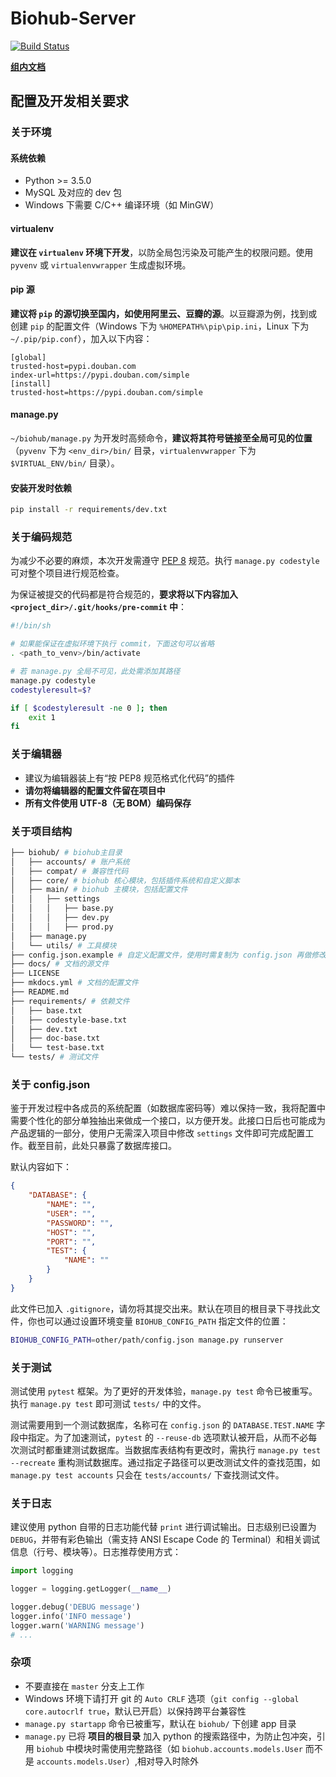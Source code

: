# Biohub-Server

[![Build Status](https://travis-ci.org/hsfzxjy/Biohub-Server.svg?branch=master)](https://travis-ci.org/hsfzxjy/Biohub-Server)

**[组内文档](https://github.com/hsfzxjy/Biohub-Server/wiki)**

## 配置及开发相关要求

### 关于环境

#### 系统依赖

 + Python >= 3.5.0
 + MySQL 及对应的 dev 包
 + Windows 下需要 C/C++ 编译环境（如 MinGW）

#### virtualenv

**建议在 `virtualenv` 环境下开发**，以防全局包污染及可能产生的权限问题。使用 `pyvenv` 或 `virtualenvwrapper` 生成虚拟环境。

#### pip 源

**建议将 `pip` 的源切换至国内，如使用阿里云、豆瓣的源**。以豆瓣源为例，找到或创建 `pip` 的配置文件（Windows 下为 `%HOMEPATH%\pip\pip.ini`，Linux 下为 `~/.pip/pip.conf`），加入以下内容：

```
[global]
trusted-host=pypi.douban.com
index-url=https://pypi.douban.com/simple
[install]
trusted-host=https://pypi.douban.com/simple
```

#### manage.py

`~/biohub/manage.py` 为开发时高频命令，**建议将其符号链接至全局可见的位置**（`pyvenv` 下为 `<env_dir>/bin/` 目录，`virtualenvwrapper` 下为 `$VIRTUAL_ENV/bin/` 目录）。

#### 安装开发时依赖

```bash
pip install -r requirements/dev.txt
```

### 关于编码规范

为减少不必要的麻烦，本次开发需遵守 [PEP 8](http://legacy.python.org/dev/peps/pep-0008/) 规范。执行 `manage.py codestyle` 可对整个项目进行规范检查。

为保证被提交的代码都是符合规范的，**要求将以下内容加入 `<project_dir>/.git/hooks/pre-commit` 中**：

```bash
#!/bin/sh

# 如果能保证在虚拟环境下执行 commit，下面这句可以省略
. <path_to_venv>/bin/activate

# 若 manage.py 全局不可见，此处需添加其路径
manage.py codestyle
codestyleresult=$?

if [ $codestyleresult -ne 0 ]; then
	exit 1
fi
```

### 关于编辑器

 + 建议为编辑器装上有“按 PEP8 规范格式化代码”的插件
 + **请勿将编辑器的配置文件留在项目中**
 + **所有文件使用 UTF-8（无 BOM）编码保存**

### 关于项目结构

```bash
├── biohub/ # biohub主目录
│   ├── accounts/ # 账户系统
│   ├── compat/ # 兼容性代码
│   ├── core/ # biohub 核心模块，包括插件系统和自定义脚本
│   ├── main/ # biohub 主模块，包括配置文件
│   │   ├── settings
│   │   │   ├── base.py
│   │   │   ├── dev.py
│   │   │   ├── prod.py
│   ├── manage.py
│   └── utils/ # 工具模块
├── config.json.example # 自定义配置文件，使用时需复制为 config.json 再做修改
├── docs/ # 文档的源文件
├── LICENSE
├── mkdocs.yml # 文档的配置文件
├── README.md
├── requirements/ # 依赖文件
│   ├── base.txt
│   ├── codestyle-base.txt
│   ├── dev.txt
│   ├── doc-base.txt
│   └── test-base.txt
└── tests/ # 测试文件
```

### 关于 config.json

鉴于开发过程中各成员的系统配置（如数据库密码等）难以保持一致，我将配置中需要个性化的部分单独抽出来做成一个接口，以方便开发。此接口日后也可能成为产品逻辑的一部分，使用户无需深入项目中修改 `settings` 文件即可完成配置工作。截至目前，此处只暴露了数据库接口。

默认内容如下：

```json
{
    "DATABASE": {
        "NAME": "",
        "USER": "",
        "PASSWORD": "",
        "HOST": "",
        "PORT": "",
        "TEST": {
            "NAME": ""
        }
    }
}
```

此文件已加入 `.gitignore`，请勿将其提交出来。默认在项目的根目录下寻找此文件，你也可以通过设置环境变量 `BIOHUB_CONFIG_PATH` 指定文件的位置：

```bash
BIOHUB_CONFIG_PATH=other/path/config.json manage.py runserver
```

### 关于测试

测试使用 `pytest` 框架。为了更好的开发体验，`manage.py test` 命令已被重写。执行 `manage.py test` 即可测试 `tests/` 中的文件。

测试需要用到一个测试数据库，名称可在 `config.json` 的 `DATABASE.TEST.NAME` 字段中指定。为了加速测试，`pytest` 的 `--reuse-db` 选项默认被开启，从而不必每次测试时都重建测试数据库。当数据库表结构有更改时，需执行 `manage.py test --recreate` 重构测试数据库。通过指定子路径可以更改测试文件的查找范围，如 `manage.py test accounts` 只会在 `tests/accounts/` 下查找测试文件。

### 关于日志

建议使用 python 自带的日志功能代替 `print` 进行调试输出。日志级别已设置为 `DEBUG`，并带有彩色输出（需支持 ANSI Escape Code 的 Terminal）和相关调试信息（行号、模块等）。日志推荐使用方式：

```python
import logging

logger = logging.getLogger(__name__)

logger.debug('DEBUG message')
logger.info('INFO message')
logger.warn('WARNING message')
# ...
```

### 杂项

 + 不要直接在 `master` 分支上工作
 + Windows 环境下请打开 git 的 `Auto CRLF` 选项（`git config --global core.autocrlf true`，默认已开启）以保持跨平台兼容性
 + `manage.py startapp` 命令已被重写，默认在 `biohub/` 下创建 app 目录
 + `manage.py` 已将 **项目的根目录** 加入 python 的搜索路径中，为防止包冲突，引用 `biohub` 中模块时需使用完整路径（如 `biohub.accounts.models.User` 而不是 `accounts.models.User`）,相对导入时除外

